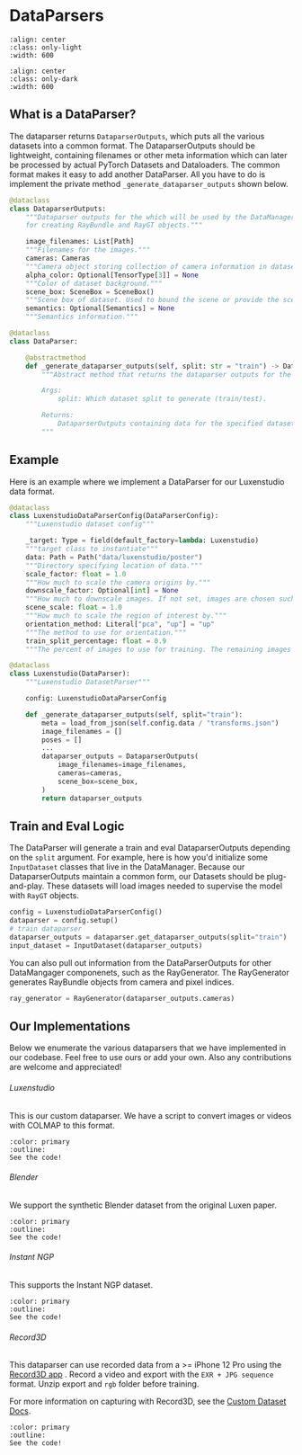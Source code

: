 # DataParsers

```{image} imgs/pipeline_parser-light.png
:align: center
:class: only-light
:width: 600
```

```{image} imgs/pipeline_parser-dark.png
:align: center
:class: only-dark
:width: 600
```

## What is a DataParser?

The dataparser returns `DataparserOutputs`, which puts all the various datasets into a common format. The DataparserOutputs should be lightweight, containing filenames or other meta information which can later be processed by actual PyTorch Datasets and Dataloaders. The common format makes it easy to add another DataParser. All you have to do is implement the private method `_generate_dataparser_outputs` shown below.

```python
@dataclass
class DataparserOutputs:
    """Dataparser outputs for the which will be used by the DataManager
    for creating RayBundle and RayGT objects."""

    image_filenames: List[Path]
    """Filenames for the images."""
    cameras: Cameras
    """Camera object storing collection of camera information in dataset."""
    alpha_color: Optional[TensorType[3]] = None
    """Color of dataset background."""
    scene_box: SceneBox = SceneBox()
    """Scene box of dataset. Used to bound the scene or provide the scene scale depending on model."""
    semantics: Optional[Semantics] = None
    """Semantics information."""

@dataclass
class DataParser:

    @abstractmethod
    def _generate_dataparser_outputs(self, split: str = "train") -> DataparserOutputs:
        """Abstract method that returns the dataparser outputs for the given split.

        Args:
            split: Which dataset split to generate (train/test).

        Returns:
            DataparserOutputs containing data for the specified dataset and split
        """
```

## Example

Here is an example where we implement a DataParser for our Luxenstudio data format.

```python
@dataclass
class LuxenstudioDataParserConfig(DataParserConfig):
    """Luxenstudio dataset config"""

    _target: Type = field(default_factory=lambda: Luxenstudio)
    """target class to instantiate"""
    data: Path = Path("data/luxenstudio/poster")
    """Directory specifying location of data."""
    scale_factor: float = 1.0
    """How much to scale the camera origins by."""
    downscale_factor: Optional[int] = None
    """How much to downscale images. If not set, images are chosen such that the max dimension is <1600px."""
    scene_scale: float = 1.0
    """How much to scale the region of interest by."""
    orientation_method: Literal["pca", "up"] = "up"
    """The method to use for orientation."""
    train_split_percentage: float = 0.9
    """The percent of images to use for training. The remaining images are for eval."""

@dataclass
class Luxenstudio(DataParser):
    """Luxenstudio DatasetParser"""

    config: LuxenstudioDataParserConfig

    def _generate_dataparser_outputs(self, split="train"):
        meta = load_from_json(self.config.data / "transforms.json")
        image_filenames = []
        poses = []
        ...
        dataparser_outputs = DataparserOutputs(
            image_filenames=image_filenames,
            cameras=cameras,
            scene_box=scene_box,
        )
        return dataparser_outputs
```

## Train and Eval Logic

The DataParser will generate a train and eval DataparserOutputs depending on the `split` argument. For example, here is how you'd initialize some `InputDataset` classes that live in the DataManager. Because our DataparserOutputs maintain a common form, our Datasets should be plug-and-play. These datasets will load images needed to supervise the model with `RayGT` objects.

```python
config = LuxenstudioDataParserConfig()
dataparser = config.setup()
# train dataparser
dataparser_outputs = dataparser.get_dataparser_outputs(split="train")
input_dataset = InputDataset(dataparser_outputs)
```

You can also pull out information from the DataParserOutputs for other DataMangager componenets, such as the RayGenerator. The RayGenerator generates RayBundle objects from camera and pixel indices.

```python
ray_generator = RayGenerator(dataparser_outputs.cameras)
```

## Our Implementations

Below we enumerate the various dataparsers that we have implemented in our codebase. Feel free to use ours or add your own. Also any contributions are welcome and appreciated!

###### Luxenstudio

This is our custom dataparser. We have a script to convert images or videos with COLMAP to this format.

```{button-link} https://github.com/luxenstudio-project/luxenstudio/blob/master/luxenstudio/data/dataparsers/luxenstudio_dataparser.py
:color: primary
:outline:
See the code!
```

###### Blender

We support the synthetic Blender dataset from the original Luxen paper.

```{button-link} https://github.com/luxenstudio-project/luxenstudio/blob/master/luxenstudio/data/dataparsers/blender_dataparser.py
:color: primary
:outline:
See the code!
```

###### Instant NGP

This supports the Instant NGP dataset.

```{button-link} https://github.com/luxenstudio-project/luxenstudio/blob/master/luxenstudio/data/dataparsers/instant_ngp_dataparser.py
:color: primary
:outline:
See the code!
```

###### Record3D

This dataparser can use recorded data from a >= iPhone 12 Pro using the [Record3D app](https://record3d.app/) . Record a video and export with the `EXR + JPG sequence` format. Unzip export and `rgb` folder before training.

For more information on capturing with Record3D, see the [Custom Dataset Docs](/quickstart/custom_dataset.md).

```{button-link} https://github.com/luxenstudio-project/luxenstudio/blob/master/luxenstudio/data/dataparsers/record3d_dataparser.py
:color: primary
:outline:
See the code!
```
